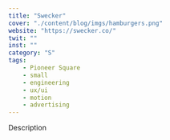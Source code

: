 ```yaml
---
title: "Swecker"
cover: "./content/blog/imgs/hamburgers.png"
website: "https://swecker.co/"
twit: ""
inst: ""
category: "S"
tags:
    - Pioneer Square
    - small
    - engineering
    - ux/ui
    - motion
    - advertising
---
```


Description

